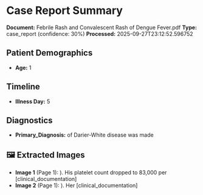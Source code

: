 # Case Report Summary

**Document:** Febrile Rash and Convalescent Rash of Dengue Fever.pdf
**Type:** case_report (confidence: 30%)
**Processed:** 2025-09-27T23:12:52.596752

## Patient Demographics
- **Age:** 1

## Timeline
- **Illness Day:** 5

## Diagnostics
- **Primary_Diagnosis:** of
Darier-White disease was made


## 🖼️ Extracted Images

- **Image 1** (Page 1): ).  His platelet count dropped to 83,000  per [clinical_documentation]
- **Image 2** (Page 1): ). Her [clinical_documentation]
